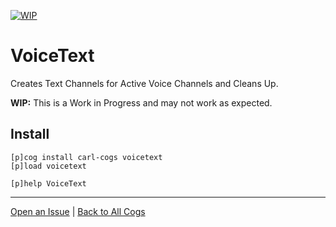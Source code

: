 [![WIP](https://img.shields.io/badge/tag-WIP-orange?logo=git&logoColor=white)](../README.md#tags)
# VoiceText

Creates Text Channels for Active Voice Channels and Cleans Up.

**WIP:** This is a Work in Progress and may not work as expected.

## Install

```text
[p]cog install carl-cogs voicetext
[p]load voicetext

[p]help VoiceText
```

---
[Open an Issue](https://github.com/smashedr/carl-cogs/issues/new?title=VoiceText) |
[Back to All Cogs](../README.md#public-cogs)

